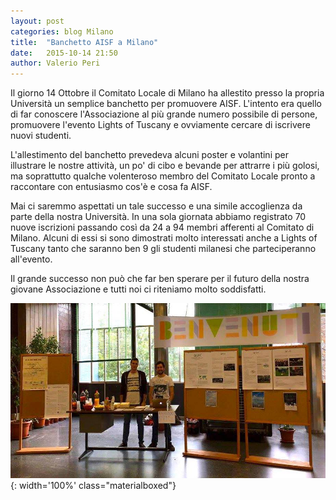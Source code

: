 ```yaml
---
layout: post
categories: blog Milano
title:  "Banchetto AISF a Milano"
date:   2015-10-14 21:50
author: Valerio Peri
---
```

Il giorno 14 Ottobre il Comitato Locale di Milano ha allestito presso la propria Università un semplice banchetto per promuovere AISF.  L'intento era quello di far conoscere l'Associazione al più grande numero possibile di persone, promuovere l'evento Lights of Tuscany e ovviamente cercare di iscrivere nuovi studenti.

L'allestimento del banchetto prevedeva alcuni poster e volantini per illustrare le nostre attività, un po' di cibo e bevande per attrarre i più golosi, ma soprattutto qualche volenteroso membro del Comitato Locale pronto a raccontare con entusiasmo cos'è e cosa fa AISF.

Mai ci saremmo aspettati un tale successo e una simile accoglienza da parte della nostra Università. In una sola giornata abbiamo registrato 70 nuove iscrizioni passando così da 24 a 94 membri afferenti al Comitato di Milano. Alcuni di essi si sono dimostrati molto interessati anche a Lights of Tuscany tanto che saranno ben 9 gli studenti milanesi che parteciperanno all'evento.

Il grande successo non può che far ben sperare per il futuro della nostra giovane Associazione e tutti noi ci riteniamo molto soddisfatti.

![Foto del banchetto AISF a Milano](/img/eventilocali/2015_BanchettoMilano/banchetto01.jpg){: width='100%' class="materialboxed"}
